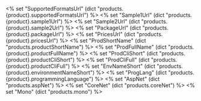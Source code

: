 <% set "SupportedFormatsUrl" (dict "products.{product}.supportedFormatsUrl") %>
<% set "Sample1Url" (dict "products.{product}.sample1Url") %>
<% set "Sample2Url" (dict "products.{product}.sample2Url") %>
<% set "PackageUrl" (dict "products.{product}.packageUrl") %>
<% set "PricesUrl" (dict "products.{product}.pricesUrl") %>
<% set "ProdShortName" (dict "products.productShortName") %>
<% set "ProdFullName" (dict "products.{product}.productFullName") %>
<% set "ProdCliShort" (dict "products.{product}.productCliShort") %>
<% set "ProdCliFull" (dict "products.{product}.productCliFull") %>
<% set "EnvNameShort" (dict "products.{product}.environmentNameShort") %>
<% set "ProgLang" (dict "products.{product}.programmingLanguage") %>
<% set "AspNet" (dict "products.aspNet") %>
<% set "CoreNet" (dict "products.coreNet") %>
<% set "Mono" (dict "products.mono") %>